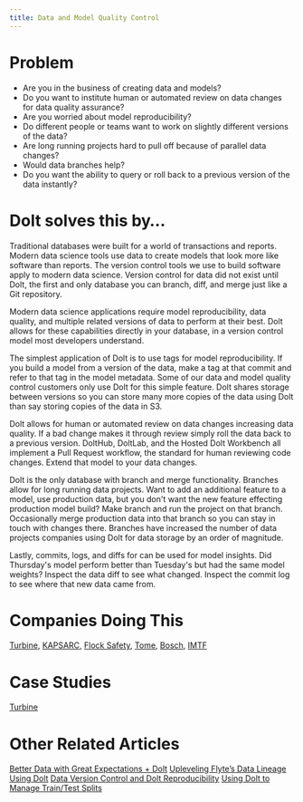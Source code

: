 ```yaml
---
title: Data and Model Quality Control
---
```


# Problem

* Are you in the business of creating data and models? 
* Do you want to institute human or automated review on data changes for data quality assurance?
* Are you worried about model reproducibility? 
* Do different people or teams want to work on slightly different versions of the data? 
* Are long running projects hard to pull off because of parallel data changes? 
* Would data branches help?
* Do you want the ability to query or roll back to a previous version of the data instantly?

# Dolt solves this by…

Traditional databases were built for a world of transactions and reports. Modern data science tools use data to create models that look more like software than reports. The version control tools we use to build software apply to modern data science. Version control for data did not exist until Dolt, the first and only database you can branch, diff, and merge just like a Git repository.

Modern data science applications require model reproducibility, data quality, and multiple related versions of data to perform at their best. Dolt allows for these capabilities directly in your database, in a version control model most developers understand.

The simplest application of Dolt is to use tags for model reproducibility. If you build a model from a version of the data, make a tag at that commit and refer to that tag in the model metadata. Some of our data and model quality control customers only use Dolt for this simple feature. Dolt shares storage between versions so you can store many more copies of the data using Dolt than say storing copies of the data in S3. 

Dolt allows for human or automated review on data changes increasing data quality. If a bad change makes it through review simply roll the data back to a previous version. DoltHub, DoltLab, and the Hosted Dolt Workbench all implement a Pull Request workflow, the standard for human reviewing code changes. Extend that model to your data changes.

Dolt is the only database with branch and merge functionality. Branches allow for long running data projects. Want to add an additional feature to a model, use production data, but you don't want the new feature effecting production model build? Make branch and run the project on that branch. Occasionally merge production data into that branch so you can stay in touch with changes there. Branches have increased the number of data projects companies using Dolt for data storage by an order of magnitude.

Lastly, commits, logs, and diffs for can be used for model insights. Did Thursday's model perform better than Tuesday's but had the same model weights? Inspect the data diff to see what changed. Inspect the commit log to see where that new data came from.

# Companies Doing This

[Turbine](https://turbine.ai/), [KAPSARC](https://www.kapsarc.org/), [Flock Safety](https://www.flocksafety.com/), [Tome](https://www.tome.com/), [Bosch](https://www.bosch-home.com/), [IMTF](https://imtf.com/)

# Case Studies

[Turbine](https://www.dolthub.com/blog/2022-08-17-dolt-turbine/)

# Other Related Articles

[Better Data with Great Expectations + Dolt](https://www.dolthub.com/blog/2021-06-15-great-expectations-plus-dolt/)
[Upleveling Flyte’s Data Lineage Using Dolt](https://www.dolthub.com/blog/2021-06-04-flyte-dolt-plugin/)
[Data Version Control and Dolt Reproducibility](https://www.dolthub.com/blog/2021-04-16-dolt-dvc/)
[Using Dolt to Manage Train/Test Splits](https://www.dolthub.com/blog/2020-05-11-dolt-manage-train-test-splits/)